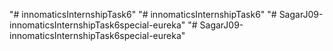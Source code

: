 "# innomaticsInternshipTask6" 
"# innomaticsInternshipTask6" 
"# SagarJ09-innomaticsInternshipTask6special-eureka" 
"# SagarJ09-innomaticsInternshipTask6special-eureka" 
